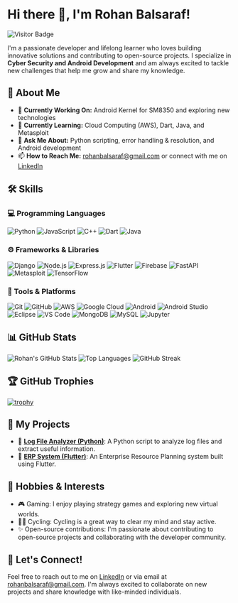 # Hi there 👋, I'm **Rohan Balsaraf**!

![Visitor Badge](https://komarev.com/ghpvc/?username=RDX463&style=flat-square&color=blue)

I'm a passionate developer and lifelong learner who loves building innovative solutions and contributing to open-source projects. I specialize in **Cyber Security and Android Development** and am always excited to tackle new challenges that help me grow and share my knowledge.

## 🌟 About Me

* 🔭 **Currently Working On:** Android Kernel for SM8350 and exploring new technologies
* 🌱 **Currently Learning:** Cloud Computing (AWS), Dart, Java, and Metasploit
* 💬 **Ask Me About:** Python scripting, error handling & resolution, and Android development
* 📫 **How to Reach Me:** [rohanbalsaraf@gmail.com](mailto:rohanbalsaraf@gmail.com) or connect with me on [LinkedIn](https://www.linkedin.com/in/rohanbalsaraf)

## 🛠️ Skills

### 💻 Programming Languages
![Python](https://img.shields.io/badge/Python-000?style=for-the-badge&logo=python&logoColor=white)
![JavaScript](https://img.shields.io/badge/JavaScript-000?style=for-the-badge&logo=javascript&logoColor=white)
![C++](https://img.shields.io/badge/C++-000?style=for-the-badge&logo=c%2B%2B&logoColor=white)
![Dart](https://img.shields.io/badge/Dart-000?style=for-the-badge&logo=dart&logoColor=white)
![Java](https://img.shields.io/badge/Java-000?style=for-the-badge&logo=java&logoColor=white)

### ⚙️ Frameworks & Libraries
![Django](https://img.shields.io/badge/Django-000?style=for-the-badge&logo=django&logoColor=white)
![Node.js](https://img.shields.io/badge/Node.js-000?style=for-the-badge&logo=node.js&logoColor=white)
![Express.js](https://img.shields.io/badge/Express.js-000?style=for-the-badge&logo=express&logoColor=white)
![Flutter](https://img.shields.io/badge/Flutter-000?style=for-the-badge&logo=flutter&logoColor=white)
![Firebase](https://img.shields.io/badge/Firebase-000?style=for-the-badge&logo=firebase&logoColor=white)
![FastAPI](https://img.shields.io/badge/FastAPI-000?style=for-the-badge&logo=fastapi&logoColor=white)
![Metasploit](https://img.shields.io/badge/Metasploit-000?style=for-the-badge&logo=metasploit&logoColor=white)
![TensorFlow](https://img.shields.io/badge/TensorFlow-000?style=for-the-badge&logo=tensorflow&logoColor=white)

### 🧰 Tools & Platforms
![Git](https://img.shields.io/badge/Git-000?style=for-the-badge&logo=git&logoColor=white)
![GitHub](https://img.shields.io/badge/GitHub-000?style=for-the-badge&logo=github&logoColor=white)
![AWS](https://img.shields.io/badge/AWS-000?style=for-the-badge&logo=amazon-aws&logoColor=white)
![Google Cloud](https://img.shields.io/badge/Google%20Cloud-000?style=for-the-badge&logo=google-cloud&logoColor=white)
![Android](https://img.shields.io/badge/Android-000?style=for-the-badge&logo=android&logoColor=white)
![Android Studio](https://img.shields.io/badge/Android%20Studio-000?style=for-the-badge&logo=android-studio&logoColor=white)
![Eclipse](https://img.shields.io/badge/Eclipse-000?style=for-the-badge&logo=eclipse-ide&logoColor=white)
![VS Code](https://img.shields.io/badge/VS%20Code-000?style=for-the-badge&logo=visual-studio-code&logoColor=white)
![MongoDB](https://img.shields.io/badge/MongoDB-000?style=for-the-badge&logo=mongodb&logoColor=white)
![MySQL](https://img.shields.io/badge/MySQL-000?style=for-the-badge&logo=mysql&logoColor=white)
![Jupyter](https://img.shields.io/badge/Jupyter-000?style=for-the-badge&logo=jupyter&logoColor=white)

## 📊 GitHub Stats

![Rohan's GitHub Stats](https://github-readme-stats.vercel.app/api?username=RDX463&show_icons=true&theme=radical)
![Top Languages](https://github-readme-stats.vercel.app/api/top-langs/?username=RDX463&layout=compact&theme=radical)
![GitHub Streak](https://streak-stats.demolab.com?user=RDX463&theme=radical)

## 🏆 GitHub Trophies

[![trophy](https://github-profile-trophy.vercel.app/?username=RDX463&theme=radical&column=7)](https://github.com/ryo-ma/github-profile-trophy)

## 🚀 My Projects

* 🔹 **[Log File Analyzer (Python)](https://github.com/RDX463/python_script.git)**: A Python script to analyze log files and extract useful information.
* 🔹 **[ERP System (Flutter)](https://github.com/RDX463/erp_project.git)**: An Enterprise Resource Planning system built using Flutter.

## 🎨 Hobbies & Interests

* 🎮 Gaming: I enjoy playing strategy games and exploring new virtual worlds.
* 🚴‍♂️ Cycling: Cycling is a great way to clear my mind and stay active.
* ✨ Open-source contributions: I'm passionate about contributing to open-source projects and collaborating with the developer community.

## 🤝 Let's Connect!

Feel free to reach out to me on [LinkedIn](https://www.linkedin.com/in/rohanbalsaraf) or via email at [rohanbalsaraf@gmail.com](mailto:rohanbalsaraf@gmail.com). I'm always excited to collaborate on new projects and share knowledge with like-minded individuals.
